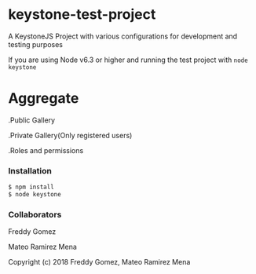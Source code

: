 # keystone-test-project

A KeystoneJS Project with various configurations for development and testing purposes

If you are using Node v6.3 or higher and running the test project with `node keystone`


# Aggregate
.Public Gallery

.Private Gallery(Only registered users)

.Roles and permissions

### Installation

```bash
$ npm install
$ node keystone
```


### Collaborators

Freddy Gomez

Mateo Ramirez Mena





Copyright (c) 2018 Freddy Gomez, Mateo Ramirez Mena
